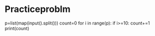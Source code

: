 # Practiceproblm
p=list(map(input().split()))
count=0
for i in range(p):
    if i>=10:
        count+=1
    print(count)
